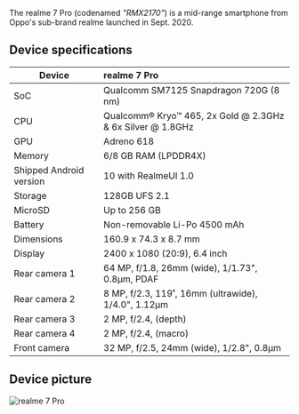The realme 7 Pro (codenamed _"RMX2170"_) is a mid-range smartphone from Oppo's sub-brand realme launched in Sept. 2020.

## Device specifications

| Device                  | realme 7 Pro                                                |
| ----------------------- | :---------------------------------------------------------- |
| SoC                     | Qualcomm SM7125 Snapdragon 720G (8 nm)                      |
| CPU                     | Qualcomm® Kryo™ 465, 2x Gold @ 2.3GHz & 6x Silver @ 1.8GHz  |
| GPU                     | Adreno 618                                                  |
| Memory                  | 6/8 GB RAM (LPDDR4X)                                        |
| Shipped Android version | 10 with RealmeUI 1.0                                        |
| Storage                 | 128GB UFS 2.1                                               |
| MicroSD                 | Up to 256 GB                                                |
| Battery                 | Non-removable Li-Po 4500 mAh                                |
| Dimensions              | 160.9 x 74.3 x 8.7 mm                                       |
| Display                 | 2400 x 1080 (20:9), 6.4 inch                                |
| Rear camera 1           | 64 MP, f/1.8, 26mm (wide), 1/1.73", 0.8µm, PDAF             |
| Rear camera 2           | 8 MP, f/2.3, 119˚, 16mm (ultrawide), 1/4.0", 1.12µm         |
| Rear camera 3           | 2 MP, f/2.4, (depth)                                        |
| Rear camera 4           | 2 MP, f/2.4, (macro)                                        |
| Front camera            | 32 MP, f/2.5, 24mm (wide), 1/2.8", 0.8µm                    |


## Device picture

![realme 7 Pro](https://st1.bgr.in/wp-content/uploads/2020/09/realme-7-pro.jpg)
